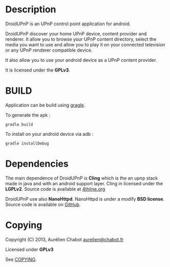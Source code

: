
Description
===========

DroidUPnP is an UPnP control point application for android.

DroidUPnP discover your home UPnP device, content provider and renderer.
It allow you to browse your UPnP content directory, select the media you want
to use and allow you to play it on your connected television or any UPnP renderer
compatible device.

It also allow you to use your android device as a UPnP content provider.

It is licensed under the **GPLv3**.

BUILD
=====

Application can be build using [gragle](http://www.gradle.org).

To generate the apk :

	gradle build

To install on your android device via adb :

	gradle installDebug

Dependencies
============

The main dependence of DroidUPnP is **Cling** which is the an
upnp stack made in java and with an android support layer.
Cling in licensed under the **LGPLv2**.
Source code is available at [4thline.org](http://4thline.org/projects/cling/)

DroidUPnP use also **NanoHttpd**. NanoHttpd is under a modify **BSD license**.
Source code is available on [GitHub](https://github.com/NanoHttpd/nanohttpd).

Copying
=======

Copyright (C) 2013, Aurélien Chabot <aurelien@chabot.fr>

Licensed under **GPLv3**

See [COPYING](https://github.com/trishika/DroidUPnP/blob/master/COPYING).
